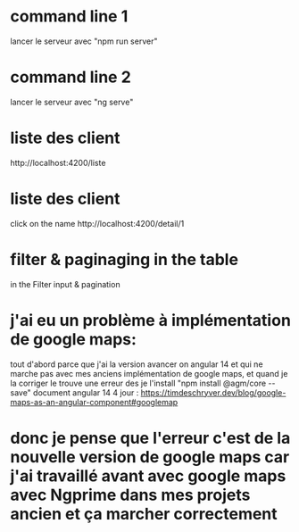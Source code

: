 # command line 1
lancer le serveur avec "npm run server"

# command line 2
lancer le serveur avec "ng serve"

# liste des client
http://localhost:4200/liste


# liste des client
click on the name
http://localhost:4200/detail/1

# filter & paginaging in the table
in the Filter input & pagination


# j'ai eu un problème à implémentation de google maps:
tout d'abord parce que j'ai la version avancer on angular 14 et qui ne marche pas avec mes anciens implémentation de google maps, et quand je la corriger le trouve une erreur des je l'install "npm install @agm/core --save"
document angular 14  4 jour : https://timdeschryver.dev/blog/google-maps-as-an-angular-component#googlemap

# donc je pense que l'erreur c'est de la nouvelle version de google maps car j'ai travaillé avant avec google maps avec Ngprime dans mes projets ancien et ça marcher correctement
